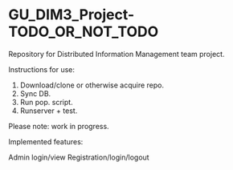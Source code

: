 GU_DIM3_Project-TODO_OR_NOT_TODO
================================

Repository for Distributed Information Management team project.

Instructions for use:

1) Download/clone or otherwise acquire repo.
2) Sync DB.
3) Run pop. script.
4) Runserver + test.

Please note: work in progress.

Implemented features:

Admin login/view
Registration/login/logout
